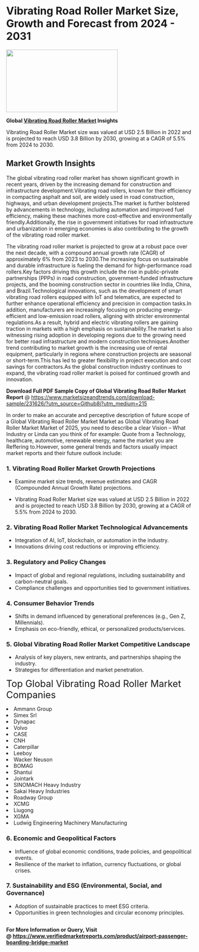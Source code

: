 <H1>Vibrating Road Roller Market Size, Growth and Forecast from 2024 - 2031</H1><img class="aligncenter size-medium wp-image-584254" src="https://thirdeyenews.in/wp-content/uploads/2024/09/Global-Market-Research-300x168.jpeg" alt="" width="300" height="168" /><p><strong>Global&nbsp;<a href="https://www.marketsizeandtrends.com/download-sample/231626/?utm_source=Github8j?utm_medium=215">Vibrating Road Roller Market</a> Insights</strong></p><p>Vibrating Road Roller Market size was valued at USD 2.5 Billion in 2022 and is projected to reach USD 3.8 Billion by 2030, growing at a CAGR of 5.5% from 2024 to 2030.</p><p><h2>Market Growth Insights</h2> <p>The global vibrating road roller market has shown significant growth in recent years, driven by the increasing demand for construction and infrastructure development.Vibrating road rollers, known for their efficiency in compacting asphalt and soil, are widely used in road construction, highways, and urban development projects.The market is further bolstered by advancements in technology, including automation and improved fuel efficiency, making these machines more cost-effective and environmentally friendly.Additionally, the rise in government initiatives for road infrastructure and urbanization in emerging economies is also contributing to the growth of the vibrating road roller market.</p> <p>The vibrating road roller market is projected to grow at a robust pace over the next decade, with a compound annual growth rate (CAGR) of approximately 6% from 2023 to 2030.The increasing focus on sustainable and durable infrastructure is fueling the demand for high-performance road rollers.Key factors driving this growth include the rise in public-private partnerships (PPPs) in road construction, government-funded infrastructure projects, and the booming construction sector in countries like India, China, and Brazil.Technological innovations, such as the development of smart vibrating road rollers equipped with IoT and telematics, are expected to further enhance operational efficiency and precision in compaction tasks.In addition, manufacturers are increasingly focusing on producing energy-efficient and low-emission road rollers, aligning with stricter environmental regulations.As a result, hybrid and electric vibrating rollers are gaining traction in markets with a high emphasis on sustainability.The market is also witnessing rising adoption in developing regions due to the growing need for better road infrastructure and modern construction techniques.Another trend contributing to market growth is the increasing use of rental equipment, particularly in regions where construction projects are seasonal or short-term.This has led to greater flexibility in project execution and cost savings for contractors.As the global construction industry continues to expand, the vibrating road roller market is poised for continued growth and innovation.<p><span class=""><strong>Download Full PDF Sample Copy of Global Vibrating Road Roller Market Report</strong> @ <a href="https://www.marketsizeandtrends.com/download-sample/231626/?utm_source=Github8j?utm_medium=215" target="_blank">https://www.marketsizeandtrends.com/download-sample/231626/?utm_source=Github8j?utm_medium=215</a></span></p><p>In order to make an accurate and perceptive description of future scope of a Global&nbsp;Vibrating Road Roller Market Market as Global&nbsp;Vibrating Road Roller Market Market of 2025, you need to describe a clear Vision &ndash; What Industry or Linda can you think of for example: Quote from a Technology, healthcare, automotive, renewable energy, name the market you are Reffering to.However, some general trends and factors usually impact market reports and their future outlook include:</p><h3>1.&nbsp;<strong>Vibrating Road Roller Market Growth Projections</strong></h3><ul><li>Examine market size trends, revenue estimates and CAGR (Compounded Annual Growth Rate) projections.</li><li><p>Vibrating Road Roller Market size was valued at USD 2.5 Billion in 2022 and is projected to reach USD 3.8 Billion by 2030, growing at a CAGR of 5.5% from 2024 to 2030.</p></li></ul><h3>2.&nbsp;<strong>Vibrating Road Roller Market Technological Advancements</strong></h3><ul><li>Integration of AI, IoT, blockchain, or automation in the industry.</li><li>Innovations driving cost reductions or improving efficiency.</li></ul><h3>3.&nbsp;<strong>Regulatory and Policy Changes</strong></h3><ul><li>Impact of global and regional regulations, including sustainability and carbon-neutral goals.</li><li>Compliance challenges and opportunities tied to government initiatives.</li></ul><h3>4.&nbsp;<strong>Consumer Behavior Trends</strong></h3><ul><li>Shifts in demand influenced by generational preferences (e.g., Gen Z, Millennials).</li><li>Emphasis on eco-friendly, ethical, or personalized products/services.</li></ul><h3>5.&nbsp;<strong>Global Vibrating Road Roller Market Competitive Landscape</strong></h3><ul><li>Analysis of key players, new entrants, and partnerships shaping the industry.</li><li>Strategies for differentiation and market penetration.</li></ul><p data-pm-slice="1 1 []"><span style="color: inherit; font-family: inherit; font-size: 25px;">Top Global Vibrating Road Roller Market Companies</span></p><div class="" data-test-id=""><p><li>Ammann Group</li><li> Simex Srl</li><li> Dynapac</li><li> Volvo</li><li> CASE</li><li> CNH</li><li> Caterpillar</li><li> Leeboy</li><li> Wacker Neuson</li><li> BOMAG</li><li> Shantui</li><li> Jointark</li><li> SINOMACH Heavy Industry</li><li> Sakai Heavy Industries</li><li> Roadway Group</li><li> XCMG</li><li> Liugong</li><li> XGMA</li><li> Ludwig Engineering Machinery Manufacturing</li></p></div><h3>6.&nbsp;<strong>Economic and Geopolitical Factors</strong></h3><ul><li>Influence of global economic conditions, trade policies, and geopolitical events.</li><li>Resilience of the market to inflation, currency fluctuations, or global crises.</li></ul><h3>7.&nbsp;<strong>Sustainability and ESG (Environmental, Social, and Governance)</strong></h3><ul><li>Adoption of sustainable practices to meet ESG criteria.</li><li>Opportunities in green technologies and circular economy principles.</li></ul><h2><strong style="font-size: 14px;">For More Information or Query, Visit @&nbsp;</strong><a style="background-color: #ffffff; font-size: 14px;" href="https://www.marketsizeandtrends.com/report/vibrating-road-roller-market/" target="_blank">https://www.verifiedmarketreports.com/product/airport-passenger-boarding-bridge-market</a></h2>